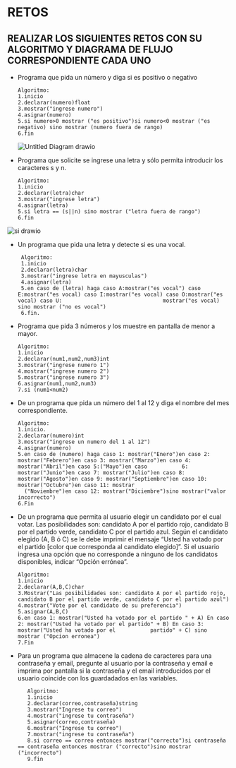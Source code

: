 # RETOS
## REALIZAR LOS SIGUIENTES RETOS CON SU ALGORITMO Y DIAGRAMA DE FLUJO CORRESPONDIENTE CADA UNO 

* Programa que pida un número y diga si es positivo o negativo
      
      Algoritmo:
      1.inicio
      2.declarar(numero)float
      3.mostrar("ingrese numero")
      4.asignar(numero)
      5.si numero>0 mostrar ("es positivo")si numero<0 mostrar ("es negativo) sino mostrar (numero fuera de rango)
      6.fin
      
    ![Untitled Diagram drawio](https://user-images.githubusercontent.com/101351242/159041389-24d9d6df-7046-4aa5-81e4-833969e54013.png)


* Programa que solicite se ingrese una letra y sólo permita introducir los caracteres s y n.
     
      Algoritmo:
      1.inicio
      2.declarar(letra)char
      3.mostrar("ingrese letra")
      4.asignar(letra)
      5.si letra == (s||n) sino mostrar ("letra fuera de rango")
      6.fin

![si drawio](https://user-images.githubusercontent.com/101351242/159045780-a1597ae4-5452-4330-b3ef-005458435ea2.png)


* Un programa que pida una letra y detecte si es una vocal. 
            
       Algoritmo:
       1.inicio
       2.declarar(letra)char
       3.mostrar("ingrese letra en mayusculas")
       4.asignar(letra)
       5.en caso de (letra) haga caso A:mostrar("es vocal") caso E:mostrar("es vocal) caso I:mostrar("es vocal) caso O:mostrar("es vocal) caso U:                                mostrar("es vocal) sino mostrar ("no es vocal")
       6.fin.
   
* Programa que pida 3 números y los muestre en pantalla de menor a mayor.  

      Algoritmo:
      1.inicio
      2.declarar(num1,num2,num3)int
      3.mostrar("ingrese numero 1")
      4.mostrar("ingrese numero 2")
      5.mostrar("ingrese numero 3")
      6.asignar(num1,num2,num3)
      7.si (num1<num2)



* De un programa que pida un número del 1 al 12 y diga el nombre del mes correspondiente.

      Algoritmo:
      1.inicio.
      2.declarar(numero)int
      3.mostrar("ingrese un numero del 1 al 12")
      4.asignar(numero)
      5.en caso de (numero) haga caso 1: mostrar("Enero")en caso 2: mostrar("Febrero")en caso 3: mostrar("Marzo")en caso 4: mostrar("Abril")en caso 5:("Mayo")en caso           6: mostrar("Junio")en caso 7: mostrar("Julio")en caso 8: mostrar("Agosto")en caso 9: mostrar("Septiembre")en caso 10: mostrar("Octubre")en caso 11: mostrar 
        ("Noviembre")en caso 12: mostrar("Diciembre")sino mostrar("valor incorrecto")
      6.Fin
       
* De un programa que permita al usuario elegir un candidato por el cual votar. Las posibilidades son: candidato A por el partido rojo, candidato B por el partido verde, candidato C por el partido azul. Según el candidato elegido (A, B ó C) se le debe imprimir el mensaje “Usted ha votado por el partido [color que corresponda al candidato elegido]”. Si el usuario ingresa una opción que no corresponde a ninguno de los candidatos disponibles, indicar “Opción errónea”.

      Algoritmo:
      1.inicio
      2.declarar(A,B,C)char
      3.Mostrar("Las posibilidades son: candidato A por el partido rojo, candidato B por el partido verde, candidato C por el partido azul")
      4.mostrar("Vote por el candidato de su preferencia")
      5.asignar(A,B,C)
      6.en caso 1: mostrar("Usted ha votado por el partido " + A) En caso 2: mostrar("Usted ha votado por el partido" + B) En caso 3: mostrar("Usted ha votado por el           partido" + C) sino mostrar ("Opcion erronea")
      7.Fin

  






* Para un programa que almacene la cadena de caracteres para una contraseña y email, pregunte al usuario por la contraseña y email e imprima por pantalla si la contraseña y el email introducidos por el usuario coincide con los guardadados en las variables.

              
         Algoritmo:
         1.inicio
         2.declarar(correo,contraseña)string
         3.mostrar("Ingrese tu correo")
         4.mostrar("ingrese tu contraseña")
         5.asignar(correo,contraseña)
         6.mostrar("Ingrese tu correo")
         7.mostrar("ingrese tu contraseña")
         8.si correo == correo entonces mostrar("correcto")si contraseña == contraseña entonces mostrar ("correcto")sino mostrar ("incorrecto")
         9.fin






